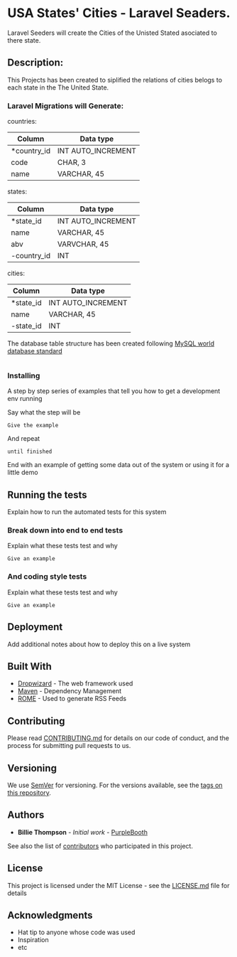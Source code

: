 # USA States' Cities - Laravel Seaders.
Laravel Seeders will create the Cities of the Unisted Stated asociated to there state.

## Description:
This Projects has been created to siplified the relations of cities belogs to each state in the The United State.

###  Laravel Migrations will Generate:
countries:

|   Column    |     Data type     |
| ----------- | ----------------- |
|*country_id  | INT AUTO_INCREMENT|
| code        | CHAR, 3           |
| name        | VARCHAR, 45       | 

states:

|   Column    |     Data type     |
| ----------- | ----------------- |
|*state_id    | INT AUTO_INCREMENT|
| name        | VARCHAR,  45      |
| abv         | VARVCHAR, 45      | 
|-country_id  | INT               | 

cities:

|   Column    |     Data type     |
| ----------- | ----------------- |
|*state_id    | INT AUTO_INCREMENT|
| name        | VARCHAR,  45      |
|-state_id    | INT               | 

The database table structure has been created following [MySQL world database standard]([https://dev.mysql.com/doc/index-other.html])
```
```

### Installing

A step by step series of examples that tell you how to get a development env running

Say what the step will be

```
Give the example
```

And repeat

```
until finished
```

End with an example of getting some data out of the system or using it for a little demo

## Running the tests

Explain how to run the automated tests for this system

### Break down into end to end tests

Explain what these tests test and why

```
Give an example
```

### And coding style tests

Explain what these tests test and why

```
Give an example
```

## Deployment

Add additional notes about how to deploy this on a live system

## Built With

* [Dropwizard](http://www.dropwizard.io/1.0.2/docs/) - The web framework used
* [Maven](https://maven.apache.org/) - Dependency Management
* [ROME](https://rometools.github.io/rome/) - Used to generate RSS Feeds

## Contributing

Please read [CONTRIBUTING.md](https://gist.github.com/PurpleBooth/b24679402957c63ec426) for details on our code of conduct, and the process for submitting pull requests to us.

## Versioning

We use [SemVer](http://semver.org/) for versioning. For the versions available, see the [tags on this repository](https://github.com/your/project/tags). 

## Authors

* **Billie Thompson** - *Initial work* - [PurpleBooth](https://github.com/PurpleBooth)

See also the list of [contributors](https://github.com/your/project/contributors) who participated in this project.

## License

This project is licensed under the MIT License - see the [LICENSE.md](LICENSE.md) file for details

## Acknowledgments

* Hat tip to anyone whose code was used
* Inspiration
* etc
